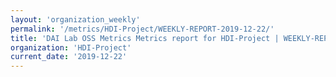```yaml
---
layout: 'organization_weekly'
permalink: '/metrics/HDI-Project/WEEKLY-REPORT-2019-12-22/'
title: 'DAI Lab OSS Metrics Metrics report for HDI-Project | WEEKLY-REPORT-2019-12-22'
organization: 'HDI-Project'
current_date: '2019-12-22'
---
```

